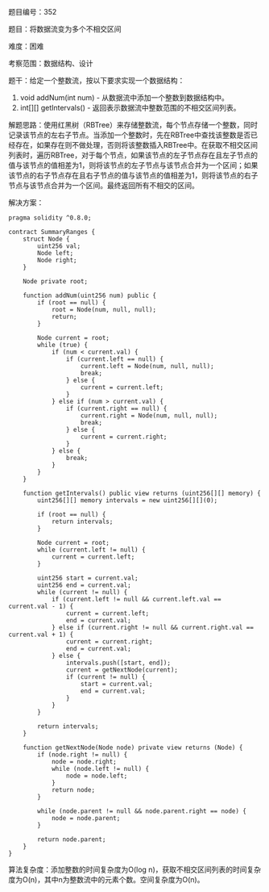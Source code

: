 题目编号：352

题目：将数据流变为多个不相交区间

难度：困难

考察范围：数据结构、设计

题干：给定一个整数流，按以下要求实现一个数据结构：

1. void addNum(int num) - 从数据流中添加一个整数到数据结构中。
2. int[][] getIntervals() - 返回表示数据流中整数范围的不相交区间列表。

解题思路：使用红黑树（RBTree）来存储整数流，每个节点存储一个整数，同时记录该节点的左右子节点。当添加一个整数时，先在RBTree中查找该整数是否已经存在，如果存在则不做处理，否则将该整数插入RBTree中。在获取不相交区间列表时，遍历RBTree，对于每个节点，如果该节点的左子节点存在且左子节点的值与该节点的值相差为1，则将该节点的左子节点与该节点合并为一个区间；如果该节点的右子节点存在且右子节点的值与该节点的值相差为1，则将该节点的右子节点与该节点合并为一个区间。最终返回所有不相交的区间。

解决方案：

```
pragma solidity ^0.8.0;

contract SummaryRanges {
    struct Node {
        uint256 val;
        Node left;
        Node right;
    }

    Node private root;

    function addNum(uint256 num) public {
        if (root == null) {
            root = Node(num, null, null);
            return;
        }

        Node current = root;
        while (true) {
            if (num < current.val) {
                if (current.left == null) {
                    current.left = Node(num, null, null);
                    break;
                } else {
                    current = current.left;
                }
            } else if (num > current.val) {
                if (current.right == null) {
                    current.right = Node(num, null, null);
                    break;
                } else {
                    current = current.right;
                }
            } else {
                break;
            }
        }
    }

    function getIntervals() public view returns (uint256[][] memory) {
        uint256[][] memory intervals = new uint256[][](0);

        if (root == null) {
            return intervals;
        }

        Node current = root;
        while (current.left != null) {
            current = current.left;
        }

        uint256 start = current.val;
        uint256 end = current.val;
        while (current != null) {
            if (current.left != null && current.left.val == current.val - 1) {
                current = current.left;
                end = current.val;
            } else if (current.right != null && current.right.val == current.val + 1) {
                current = current.right;
                end = current.val;
            } else {
                intervals.push([start, end]);
                current = getNextNode(current);
                if (current != null) {
                    start = current.val;
                    end = current.val;
                }
            }
        }

        return intervals;
    }

    function getNextNode(Node node) private view returns (Node) {
        if (node.right != null) {
            node = node.right;
            while (node.left != null) {
                node = node.left;
            }
            return node;
        }

        while (node.parent != null && node.parent.right == node) {
            node = node.parent;
        }

        return node.parent;
    }
}
```

算法复杂度：添加整数的时间复杂度为O(log n)，获取不相交区间列表的时间复杂度为O(n)，其中n为整数流中的元素个数。空间复杂度为O(n)。